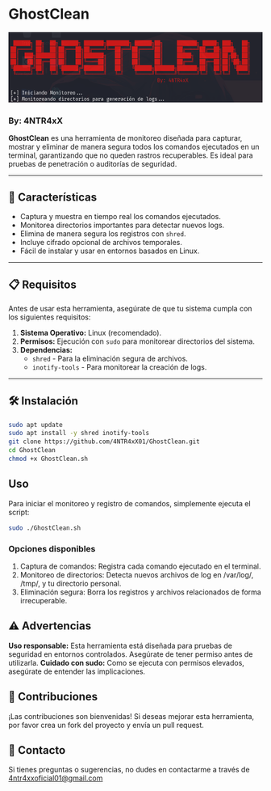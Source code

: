 # GhostClean

![Banner](/images/Banner.png)

### By: 4NTR4xX

**GhostClean** es una herramienta de monitoreo diseñada para capturar, mostrar y eliminar de manera segura todos los comandos ejecutados en un terminal, garantizando que no queden rastros recuperables. Es ideal para pruebas de penetración o auditorías de seguridad.

---

## 🚀 Características

- Captura y muestra en tiempo real los comandos ejecutados.
- Monitorea directorios importantes para detectar nuevos logs.
- Elimina de manera segura los registros con `shred`.
- Incluye cifrado opcional de archivos temporales.
- Fácil de instalar y usar en entornos basados en Linux.

---

## 📋 Requisitos

Antes de usar esta herramienta, asegúrate de que tu sistema cumpla con los siguientes requisitos:

1. **Sistema Operativo:** Linux (recomendado).
2. **Permisos:** Ejecución con `sudo` para monitorear directorios del sistema.
3. **Dependencias:**
   - `shred` - Para la eliminación segura de archivos.
   - `inotify-tools` - Para monitorear la creación de logs.

---

## 🛠️ Instalación

```bash
sudo apt update
sudo apt install -y shred inotify-tools
git clone https://github.com/4NTR4xX01/GhostClean.git
cd GhostClean
chmod +x GhostClean.sh
```

## Uso

Para iniciar el monitoreo y registro de comandos, simplemente ejecuta el script:

```bash
sudo ./GhostClean.sh
```

### Opciones disponibles

1. Captura de comandos: Registra cada comando ejecutado en el terminal.
2. Monitoreo de directorios: Detecta nuevos archivos de log en /var/log/, /tmp/, y tu directorio personal.
3. Eliminación segura: Borra los registros y archivos relacionados de forma irrecuperable.


## ⚠️ Advertencias
**Uso responsable:** Esta herramienta está diseñada para pruebas de seguridad en entornos controlados. Asegúrate de tener permiso antes de utilizarla.
**Cuidado con sudo:** Como se ejecuta con permisos elevados, asegúrate de entender las implicaciones.


## 🤝 Contribuciones
¡Las contribuciones son bienvenidas! Si deseas mejorar esta herramienta, por favor crea un fork del proyecto y envía un pull request.

## 📧 Contacto
Si tienes preguntas o sugerencias, no dudes en contactarme a través de 4ntr4xxoficial01@gmail.com

